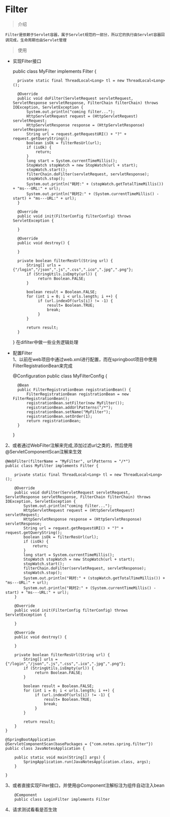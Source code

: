 # Filter

> 介绍
```$xslt
Filter是依赖于Servlet容器，属于Servlet规范的一部分，所以它的执行由Servlet容器回调完成，生命周期也由Servlet管理
```
> 使用
* 实现Filter接口


    public class MyFilter implements Filter {
    
        private static final ThreadLocal<Long> tl = new ThreadLocal<Long>();
    
        @Override
        public void doFilter(ServletRequest servletRequest, ServletResponse servletResponse, FilterChain filterChain) throws IOException, ServletException {
            System.out.println("coming filter...");
            HttpServletRequest request = (HttpServletRequest) servletRequest;
            HttpServletResponse response = (HttpServletResponse) servletResponse;
            String url = request.getRequestURI() + "?" + request.getQueryString();
            boolean isOk = filterResUrl(url);
            if (isOk) {
                return;
            }
            long start = System.currentTimeMillis();
            StopWatch stopWatch = new StopWatch(url + start);
            stopWatch.start();
            filterChain.doFilter(servletRequest, servletResponse);
            stopWatch.stop();
            System.out.println("耗时:" + (stopWatch.getTotalTimeMillis()) + "ms---URL:" + url);
            System.out.println("耗时2:" + (System.currentTimeMillis() - start) + "ms---URL:" + url);
        }
    
        @Override
        public void init(FilterConfig filterConfig) throws ServletException {
    
        }
    
        @Override
        public void destroy() {
    
        }
    
        private boolean filterResUrl(String url) {
            String[] urls = {"/login","/json",".js",".css",".ico",".jpg",".png"};
            if (StringUtils.isEmpty(url)) {
                 return Boolean.FALSE;
            }
    
            boolean result = Boolean.FALSE;
            for (int i = 0; i < urls.length; i ++) {
                 if (url.indexOf(urls[i]) != -1) {
                     result= Boolean.TRUE;
                     break;
                 }
            }
    
            return result;
        }
    }
在difilter中做一些业务逻辑处理
* 配置Filter  
 1、以前在web项目中通过web.xml进行配置，而在springboot项目中使用FilterRegistrationBean来完成
    
    
    @Configuration
    public class MyFilterConfig {
    
        @Bean
        public FilterRegistrationBean registrationBean() {
            FilterRegistrationBean registrationBean = new FilterRegistrationBean();
            registrationBean.setFilter(new MyFilter());
            registrationBean.addUrlPatterns("/*");
            registrationBean.setName("MyFilter");
            registrationBean.setOrder(1);
            return registrationBean;
        }
    }
    
2、或者通过WebFilter注解来完成,添加过滤url之类的，然后使用@ServletComponentScan注解来生效
    
    @WebFilter(filterName = "MyFilter", urlPatterns = "/*")
    public class MyFilter implements Filter {
    
        private static final ThreadLocal<Long> tl = new ThreadLocal<Long>();
    
        @Override
        public void doFilter(ServletRequest servletRequest, ServletResponse servletResponse, FilterChain filterChain) throws IOException, ServletException {
            System.out.println("coming filter...");
            HttpServletRequest request = (HttpServletRequest) servletRequest;
            HttpServletResponse response = (HttpServletResponse) servletResponse;
            String url = request.getRequestURI() + "?" + request.getQueryString();
            boolean isOk = filterResUrl(url);
            if (isOk) {
                return;
            }
            long start = System.currentTimeMillis();
            StopWatch stopWatch = new StopWatch(url + start);
            stopWatch.start();
            filterChain.doFilter(servletRequest, servletResponse);
            stopWatch.stop();
            System.out.println("耗时:" + (stopWatch.getTotalTimeMillis()) + "ms---URL:" + url);
            System.out.println("耗时2:" + (System.currentTimeMillis() - start) + "ms---URL:" + url);
        }
    
        @Override
        public void init(FilterConfig filterConfig) throws ServletException {
    
        }
    
        @Override
        public void destroy() {
    
        }
    
        private boolean filterResUrl(String url) {
            String[] urls = {"/login","/json",".js",".css",".ico",".jpg",".png"};
            if (StringUtils.isEmpty(url)) {
                 return Boolean.FALSE;
            }
    
            boolean result = Boolean.FALSE;
            for (int i = 0; i < urls.length; i ++) {
                 if (url.indexOf(urls[i]) != -1) {
                     result= Boolean.TRUE;
                     break;
                 }
            }
    
            return result;
        }
    }
    
    @SpringBootApplication
    @ServletComponentScan(basePackages = {"com.notes.spring.filter"})
    public class JavaNotesApplication {
    
    	public static void main(String[] args) {
    		SpringApplication.run(JavaNotesApplication.class, args);
    	}
    
    }
    
3、或者直接实现Filter接口，并使用@Component注解标注为组件自动注入bean

        @Component
        public class LoginFilter implements Filter 
  
4、请求测试看看是否生效  